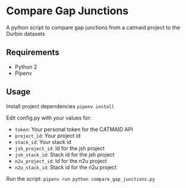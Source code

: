 # Compare Gap Junctions

A python script to compare gap junctions from a catmaid project to the Durbin datasets

## Requirements

- Python 2
- Pipenv

## Usage

Install project dependencies
`pipenv install`

Edit config.py with your values for:
- ```token```: Your personal token for the CATMAID API
- ```project_id```: Your project id
- ```stack_id```: Your stack id
- ```jsh_project_id```: Id for the jsh project
- ```jsh_stack_id```: Stack id for the jsh project
- ```n2u_project_id```: Id for the n2u project
- ```n2u_stack_id```: Stack id for the n2u project

Run the script:
`pipenv run python compare_gap_junctions.py`
